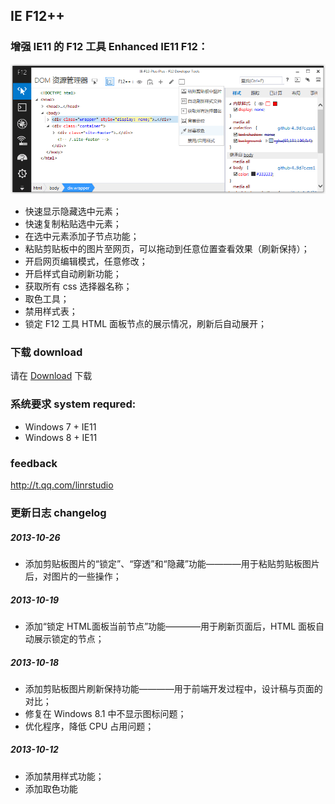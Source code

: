 ## IE F12++

### 增强 IE11 的 F12 工具 Enhanced IE11 F12：

<img src="https://github.com/Linrstudio/IE-F12-Plus-Plus/blob/master/ui.png?raw=true" />

* 快速显示隐藏选中元素；
* 快速复制粘贴选中元素；
* 在选中元素添加子节点功能；
* 粘贴剪贴板中的图片至网页，可以拖动到任意位置查看效果（刷新保持）；
* 开启网页编辑模式，任意修改；
* 开启样式自动刷新功能；
* 获取所有 css 选择器名称；
* 取色工具；
* 禁用样式表；
* 锁定 F12 工具 HTML 面板节点的展示情况，刷新后自动展开；

### 下载 download

请在 [Download](https://github.com/Linrstudio/IE-F12-Plus-Plus/raw/master/download/IEF12%2B%2B-1.0.9.zip 'Download') 下载

### 系统要求 system requred:

* Windows 7 + IE11
* Windows 8 + IE11

### feedback

http://t.qq.com/linrstudio

### 更新日志 changelog

##### 2013-10-26

* 添加剪贴板图片的“锁定”、“穿透”和“隐藏”功能————用于粘贴剪贴板图片后，对图片的一些操作；

##### 2013-10-19

* 添加“锁定 HTML面板当前节点”功能————用于刷新页面后，HTML 面板自动展示锁定的节点；

##### 2013-10-18

* 添加剪贴板图片刷新保持功能————用于前端开发过程中，设计稿与页面的对比；
* 修复在 Windows 8.1 中不显示图标问题；
* 优化程序，降低 CPU 占用问题；

##### 2013-10-12

* 添加禁用样式功能；
* 添加取色功能